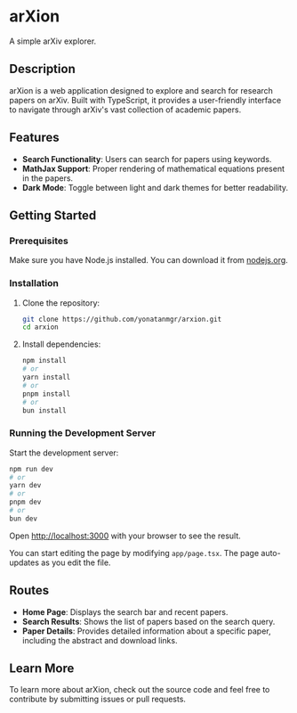 # arXion

A simple arXiv explorer.

## Description

arXion is a web application designed to explore and search for research papers on arXiv. Built with TypeScript, it provides a user-friendly interface to navigate through arXiv's vast collection of academic papers.

## Features

- **Search Functionality**: Users can search for papers using keywords.
- **MathJax Support**: Proper rendering of mathematical equations present in the papers.
- **Dark Mode**: Toggle between light and dark themes for better readability.

## Getting Started

### Prerequisites

Make sure you have Node.js installed. You can download it from [nodejs.org](https://nodejs.org/).

### Installation

1. Clone the repository:

    ```bash
    git clone https://github.com/yonatanmgr/arxion.git
    cd arxion
    ```

2. Install dependencies:

    ```bash
    npm install
    # or
    yarn install
    # or
    pnpm install
    # or
    bun install
    ```

### Running the Development Server

Start the development server:

```bash
npm run dev
# or
yarn dev
# or
pnpm dev
# or
bun dev
```

Open [http://localhost:3000](http://localhost:3000) with your browser to see the result.

You can start editing the page by modifying `app/page.tsx`. The page auto-updates as you edit the file.

## Routes

- **Home Page**: Displays the search bar and recent papers.
- **Search Results**: Shows the list of papers based on the search query.
- **Paper Details**: Provides detailed information about a specific paper, including the abstract and download links.

## Learn More

To learn more about arXion, check out the source code and feel free to contribute by submitting issues or pull requests.
